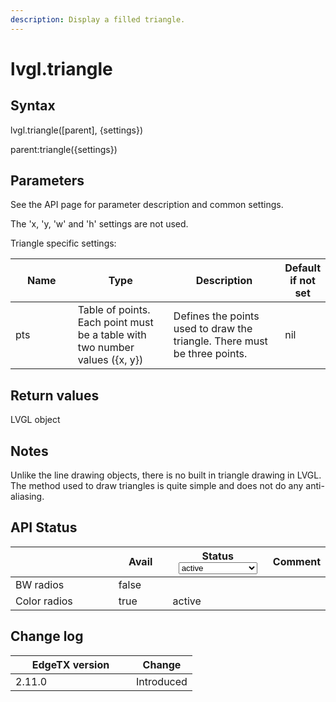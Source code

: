 ```yaml
---
description: Display a filled triangle.
---
```


# lvgl.triangle

## Syntax

lvgl.triangle(\[parent], {settings})

parent:triangle({settings})

## Parameters

See the API page for parameter description and common settings.

The 'x, 'y, 'w' and 'h' settings are not used.

Triangle specific settings:

<table><thead><tr><th width="127">Name</th><th width="227">Type</th><th width="244">Description</th><th>Default if not set</th></tr></thead><tbody><tr><td>pts</td><td>Table of points. Each point must be a table with two number values ({x, y})</td><td>Defines the points used to draw the triangle. There must be three points.</td><td>nil</td></tr></tbody></table>

## Return values

LVGL object

## Notes

Unlike the line drawing objects, there is no built in triangle drawing in LVGL. The method used to draw triangles is quite simple and does not do any anti-aliasing.

## API Status

<table><thead><tr><th width="153"></th><th width="72" data-type="checkbox">Avail</th><th width="145">Status<select><option value="93c8b010d44e45efaec5c0c14d3992ac" label="active" color="blue"></option><option value="7e7074d1164048e3b0b24a02b4300f6c" label="to be depreciated" color="blue"></option></select></th><th>Comment</th></tr></thead><tbody><tr><td>BW radios</td><td>false</td><td></td><td></td></tr><tr><td>Color radios</td><td>true</td><td><span data-option="93c8b010d44e45efaec5c0c14d3992ac">active</span></td><td></td></tr></tbody></table>

## Change log

<table><thead><tr><th width="177">EdgeTX version</th><th>Change</th></tr></thead><tbody><tr><td>2.11.0</td><td>Introduced</td></tr></tbody></table>
